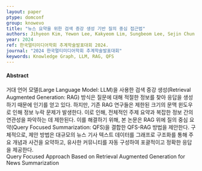 ```yaml
---
layout: paper
ptype: domconf
group: knowevo
title: "뉴스 요약을 위한 검색 증강 생성 기반 질의 중심 접근법"
authors: Jihyeon Kim, Yewon Lee, Kakyeom Lim, Sungbeom Lee, Sejin Chun
year: 2024
ref: 한국멀티미디어학회 추계학술발표대회 2024.
journal: "2024 한국멀티미디어학회 추계학술발표대회"
keywords: Knowledge Graph, LLM, RAG, QFS
---
```


<h4><span class="badge badge-info">Abstract</span></h4>
거대 언어 모델(Large Language Model: LLM)을 사용한 검색 증강 생성(Retrieval Augmented Generation: RAG) 방식은 질문에 대해 적절한 정보를 찾아 응답을 생성하기 때문에 인기를 얻고 있다. 하지만, 기존 RAG 연구들은 제한된 크기의 문맥 윈도우로 인해 정보 누락 문제가 발생한다. 이로 인해, 전체적인 주제 요약과 복잡한 정보 간의 연관성을 파악하는 데 제한된다. 이를 해결하기 위해, 본 논문은 RAG 위에 질의 중심 요약(Query Focused Summarization: QFS)을 결합한 QFS-RAG 방법을 제안한다. 구체적으로, 제안 방법은 대규모의 뉴스 기사 텍스트 데이터를 그래프로 구조화를 통해 주요 개념과 사건을 요약하고, 유사한 커뮤니티를 자동 구성하여 포괄적이고 정확한 응답을 제공한다.

<div class="alert alert-warning" role="alert">
Query Focused Approach Based on Retrieval Augmented Generation for News Summarization
</div>